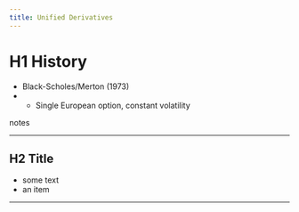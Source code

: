 ```yaml
---
title: Unified Derivatives
---
```


# H1 History

- Black-Scholes/Merton (1973)
- - Single European option, constant volatility

<div class="notes">
notes
</div>

---

## H2 Title

- some text
- an item

---
